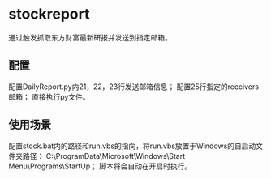 # stockreport
通过触发抓取东方财富最新研报并发送到指定邮箱。

## 配置
配置DailyReport.py内21，22，23行发送邮箱信息；
配置25行指定的receivers邮箱；
直接执行py文件。

## 使用场景
配置stock.bat内的路径和run.vbs的指向，将run.vbs放置于Windows的自启动文件夹路径：
C:\ProgramData\Microsoft\Windows\Start Menu\Programs\StartUp；
脚本将会自动在开启时执行。
